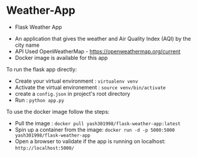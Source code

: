 # Weather-App

* Flask Weather App
- An application that gives the weather and Air Quality Index (AQI) by the city name
- API Used OpenWeatherMap - https://openweathermap.org/current
- Docker image is available for this app


To run the flask app directly:
- Create your virtual environment : `virtualenv venv`
- Activate the virtual environement : `source venv/bin/activate`
- create a `config.json` in project's root directory
- Run : `python app.py`

To use the docker image follow the steps:

- Pull the image : `docker pull yash301998/flask-weather-app:latest`
- Spin up a container from the image: `docker run -d -p 5000:5000 yash301998/flask-weather-app`
- Open a browser to validate if the app is running on localhost: `http://localhost:5000/`
